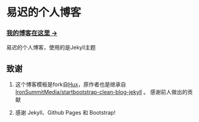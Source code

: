 # 易迟的个人博客

### [我的博客在这里 &rarr;](http://hustyichi.github.io)

易迟的个人博客，使用的是Jekyll主题


## 致谢

1. 这个博客模板是fork自[Hux](https://github.com/Huxpro/huxpro.github.io/blob/master/README.zh.md)，原作者也是继承自[IronSummitMedia/startbootstrap-clean-blog-jekyll](https://github.com/IronSummitMedia/startbootstrap-clean-blog-jekyll) 。 感谢前人做出的贡献

2. 感谢 Jekyll、Github Pages 和 Bootstrap!



